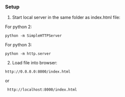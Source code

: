 ### Setup

1. Start local server in the same folder as index.html file:

For python 2:
```
python -m SimpleHTTPServer
```

For python 3:
```
python -m http.server
```

2. Load file into browser:

```
http://0.0.0.0:8000/index.html
```
or
```
 http://localhost:8000/index.html
```
